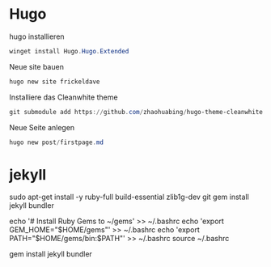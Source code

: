 # Hugo

hugo installieren

```powershell
winget install Hugo.Hugo.Extended
```

Neue site bauen

```powershell
hugo new site frickeldave
```

Installiere das Cleanwhite theme

```powershell
git submodule add https://github.com/zhaohuabing/hugo-theme-cleanwhite.git themes/cleanwhite
```

Neue Seite anlegen

```powershell
hugo new post/firstpage.md
```

# jekyll
sudo apt-get install -y ruby-full build-essential zlib1g-dev git
gem install jekyll bundler

echo '# Install Ruby Gems to ~/gems' >> ~/.bashrc
echo 'export GEM_HOME="$HOME/gems"' >> ~/.bashrc
echo 'export PATH="$HOME/gems/bin:$PATH"' >> ~/.bashrc
source ~/.bashrc

gem install jekyll bundler
